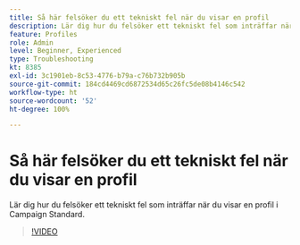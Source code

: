 ```yaml
---
title: Så här felsöker du ett tekniskt fel när du visar en profil
description: Lär dig hur du felsöker ett tekniskt fel som inträffar när du visar en profil i Campaign Standard.
feature: Profiles
role: Admin
level: Beginner, Experienced
type: Troubleshooting
kt: 8385
exl-id: 3c1901eb-8c53-4776-b79a-c76b732b905b
source-git-commit: 184cd4469cd6872534d65c26fc5de08b4146c542
workflow-type: ht
source-wordcount: '52'
ht-degree: 100%

---
```


# Så här felsöker du ett tekniskt fel när du visar en profil

Lär dig hur du felsöker ett tekniskt fel som inträffar när du visar en profil i Campaign Standard.

>[!VIDEO](https://video.tv.adobe.com/v/335890?quality=12)
